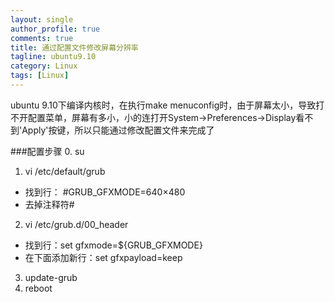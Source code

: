 ```yaml
---
layout: single
author_profile: true
comments: true
title: 通过配置文件修改屏幕分辨率
tagline: ubuntu9.10
category: Linux
tags: [Linux]
---
```


ubuntu 9.10下编译内核时，在执行make menuconfig时，由于屏幕太小，导致打不开配置菜单，屏幕有多小，小的连打开System->Preferences->Display看不到'Apply'按键，所以只能通过修改配置文件来完成了

###配置步骤
0. su
1. vi /etc/default/grub
  * 找到行： #GRUB_GFXMODE=640×480
  * 去掉注释符#
2. vi /etc/grub.d/00_header
  * 找到行：set gfxmode=${GRUB_GFXMODE}
  * 在下面添加新行：set gfxpayload=keep
3. update-grub
4. reboot
